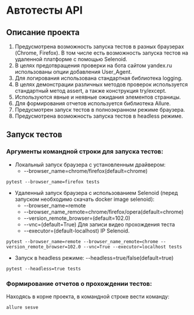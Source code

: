 # Автотесты API
## Описание проекта
1. Предусмотрена возможность запуска тестов в разных браузерах (Chrome, Firefox). В том числе есть возможность
запуска тестов на удаленной платформе с помощью Selenoid.
2. В целях предотвращения проверки на бота сайтом yandex.ru использованы опции добавления User_Agent.
3. Для логирования использована стандартная библиотека logging.
4. В целях демонстрации различных методов проверок используется стандартный метод assert, а также конструкция try/except.
5. Используются явные и неявные ожидания элементов страницы.
6. Для формирования отчетов используется библиотека Allure.
7. Предусмотрен запуск тестов в полноэкранном режиме браузера.
8. Предусмотрена возможность запуска тестов в headless режиме.

## Запуск тестов
### Аргументы командной строки для запуска тестов:

+ Локальный запуск браузера с установленным драйвером: 
  + --browser_name=chrome/firefox(default=chrome)
```commandline
pytest --browser_name=firefox tests
```
+ Удаленный запуск браузера c использованием Selenoid (перед запуском необходимо скачать docker image selenoid):
  + --browser_name=remote
  + --browser_name_remote=chrome/firefox/opera(default=chrome)
  + --version_remote_browser=(default=102.0)
  + --vnc=(default=True) Для записи видео прохождения теста
  + --executor=(default-localhost) IP Selenoid.
```commandline
pytest --browser_name=remote --browser_name_remote=chrome --version_remote_browser=102.0 --vnc=True --executor=localhost tests
```
+ Запуск в headless режиме: --headless=true/false(default=true)
```commandline
pytest --headless=true tests
```

### Формирование отчетов о прохождении тестов:
Находясь в корне проекта, в командной строке вести команду:
```commandline
allure sesve
```




